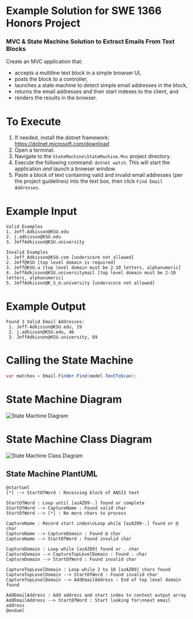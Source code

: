 # Example Solution for SWE 1366 Honors Project
### MVC & State Machine Solution to Extract Emails From Text Blocks

Create an MVC application that:
- accepts a multiline text block in a simple browser UI,
- posts the block to a controller,
- launches a state machine to detect simple email addresses in the block,
- returns the email addresses and their start indexes to the client, and
- renders the results in the browser.

# To Execute

1. If needed, install the dotnet framework: https://dotnet.microsoft.com/download
2. Open a terminal.
3. Navigate to the `StateMachine\StateMachine.Mvc` project directory.
4. Execute the following command: `dotnet watch`. This will start the application _and_ launch a browser window.
5. Paste a block of text containing valid and invalid email addresses (per the project guidelines) into the text box, then click `Find Email Addresses`.

# Example Input

```
Valid Examples
1. Jeff-Adkisson@KSU.edu 
2. j.adkisson@KSU.edu
3. JeffAdkisson@KSU.university

Invalid Examples
1. Jeff_Adkisson@KSU.com [underscore not allowed]
2. Jeff@KSU [top level domain is required]
3. Jeff@KSU.u [top level domain must be 2-10 letters, alphanumeric]
4. JeffAdkisson@KSU.universitymail [top level domain must be 2-10 letters, alphanumeric]
5. JeffAdkisson@K_S_U.university [underscore not allowed]
```

# Example Output

``` 
Found 3 Valid Email Addresses:
 1. Jeff-Adkisson@KSU.edu, 19
 2. j.adkisson@KSU.edu, 46
 3. JeffAdkisson@KSU.university, 69
```

# Calling the State Machine

```csharp
var matches = Email.Finder.Find(model.TextToScan);
```

# State Machine Diagram 

![State Machine Diagram](http://www.plantuml.com/plantuml/svg/ZPD1Qm8n58Jl-HLpBYYsjteeIcj140krKAXwI3TlQp2RjsIprlRNryHAewdWQNdBpBnlTfD1uwNpRMN4_6g9JkSEi_3YgNnbfz37CnMaDzf-uDrmiGQN64vdup4yRRqGn-89SutMUcqmbz_3jzvjfxj4oQrLO8U2gzgGfzGLLzxBshUEfh8YzF4OzHjfj4AnaYwJ1z8-feoA7KL90y-e7HVKD4AaSR51CCQUq5RHTc4ZwETA6_eNT113qvmKyu4hgUq1z9muXJv8jKrQYTEu72f1waRJYIU1Uk5wGXio9t1dR9VWPS4vvWqyuxhtXnl_nHuwzr---xnrgDHeDvZTqr7JxEoZy7rAUAvXWXXghzv3YCmG8Y1_9scF3aQeKx0DHnlS-hhraCx9hombRn4d6EPrk2ibkuMr8OQ2xR1F3CYgjZ8_)

# State Machine Class Diagram

![State Machine Class Diagram](https://www.plantuml.com/plantuml/svg/jLJBYjj04BphA_gucx0_O8IoYR89XcGJi267aCDurBO6HjDYr3A6ZVyzhV6C7xBm9TW7FRfALTLbeUUEbUU-iPd5DGCJUBEf6IhZKRCXbschkWvASemxXhSCvFS-tJyCXoKjj7ApZhrncm-FaV5TiQwnWndCNrpVe5ShYtcO5f3d6-IYYDHvLrBJMcGKzeh8Zl2oznuT_wJE3964P1mdZfoxQsvPAwyqenUobkkHuiUg2aaU7WNVagcEywro6fFJ65uWH_t5KDlSLRWxSVPPBEkB4M2mb7BPQCcOQdixJFQ14ifBjOdAeRBVVqJ84ICmjK3hg2Rm8ZmBDTeMlQ20EzIz40THX4RfsZXC8OBOqVYbKSRArXu5ci71T5JAQQVBXYLFpF3kwUcWcsM2eryhZJ0VSc5q-ehyAbk5qT1CHBDzJ1Nk9CT5dXHo2dpGv49FyOrBhrUUqnQzDnKMnGtNSFwaEeJyhuIVSiZKIkfGcY55J8yS_xN4sDzm2XV99acSRrsgbdkFdqcyNTAUWEwmyON-HAPNrPos7GFtooFgKmqjgVs6MxGtcagKUpUMVAwRauFd7-jVvAkKy0hulrpdRl6xjAI1ElASWk_GoDbUOtmwG_QChkeR-my0)

## State Machine PlantUML

```plantuml
@startuml
[*] --> StartOfWord : Receiving block of ANSII text

StartOfWord : Loop until [azAZ09-.] found or complete
StartOfWord --> CaptureName : Found valid char
StartOfWord --> [*] : No more chars to process

CaptureName : Record start index\nLoop while [azAZ09-.] found or @ char
CaptureName --> CaptureDomain : Found @ char
CaptureName --> StartOfWord : Found invalid char

CaptureDomain : Loop while [azAZ09] found or . char
CaptureDomain --> CaptureTopLevelDomain : Found . char
CaptureDomain --> StartOfWord : Found invalid char

CaptureTopLevelDomain : Loop while 2 to 10 [azAZ09] chars found
CaptureTopLevelDomain --> StartOfWord : Found invalid char
CaptureTopLevelDomain --> AddEmailAddress : End of top level domain found

AddEmailAddress : Add address and start index to context output array
AddEmailAddress --> StartOfWord : Start looking for\nnext email address
@enduml

```